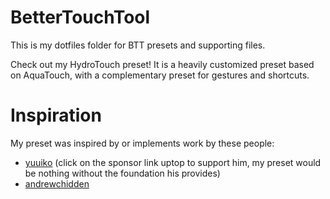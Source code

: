 BetterTouchTool
===============

This is my dotfiles folder for BTT presets and supporting files.

Check out my HydroTouch preset! It is a heavily customized preset based on AquaTouch, with a complementary preset for gestures and shortcuts.

Inspiration
===========

My preset was inspired by or implements work by these people:

- [yuuiko](https://community.folivora.ai/t/v3-5-0-aquatouch-supports-40-apps-and-websites-and-the-native-touchbar/1704) (click on the sponsor link uptop to support him, my preset would be nothing without the foundation his provides)
- [andrewchidden](https://community.folivora.ai/t/a-standard-set-of-responsive-energy-efficient-widgets-volume-brightness-calendar-timer-world-clock-git/3083)
